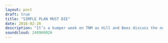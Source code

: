 ```yaml
---
layout: post
draft: true
title: "SIMPLE PLAN MUST DIE"
date: 2016-02-26
description: "It’s a bumper week on TNM as Hill and Beez discuss the new BABYMETAL track and Josh Homme/Iggy Pop collaboration, the upcoming Deftones album and guitarist Steph Carpenter’s controversial comments about it, there’s album reviews from Anthrax, From Ashes To New, The Dirty Nil and a Simple Plan album review that simply has to be heard to be believed as well as a look at the new names for Slam Dunk and Hevy festivals and Biffy Clyro's Only Revolutions in Album Club. WARNING: You will laugh if you listen to this in public. You have been warned."
soundcloud: 248960026
---
```


